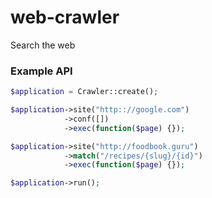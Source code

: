 web-crawler
===========

Search the web

<h3>Example API</h3>

```php
$application = Crawler::create();

$application->site("http:://google.com")
            ->conf([])
            ->exec(function($page) {});

$application->site("http://foodbook.guru")
            ->match("/recipes/{slug}/{id}")
            ->exec(function($page) {});

$application->run();
```

